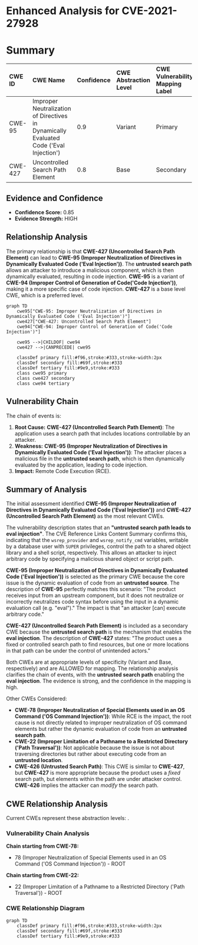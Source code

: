 # Enhanced Analysis for CVE-2021-27928

# Summary
| CWE ID  | CWE Name                                                                                      | Confidence | CWE Abstraction Level | CWE Vulnerability Mapping Label | CWE-Vulnerability Mapping Notes |
| :-------- | :--------------------------------------------------------------------------------------------- | :---------- | :--------------------- | :------------------------------ | :-------------------------------- |
| CWE-95    | Improper Neutralization of Directives in Dynamically Evaluated Code ('Eval Injection')         | 0.9         | Variant                | Primary                         | Allowed                            |
| CWE-427   | Uncontrolled Search Path Element                                                              | 0.8         | Base                   | Secondary                       | Allowed                            |

## Evidence and Confidence

*   **Confidence Score:** 0.85
*   **Evidence Strength:** HIGH

## Relationship Analysis

The primary relationship is that **CWE-427 (Uncontrolled Search Path Element)** can lead to **CWE-95 (Improper Neutralization of Directives in Dynamically Evaluated Code ('Eval Injection'))**. The **untrusted search path** allows an attacker to introduce a malicious component, which is then dynamically evaluated, resulting in code injection. **CWE-95** is a variant of **CWE-94 (Improper Control of Generation of Code('Code Injection'))**, making it a more specific case of code injection. **CWE-427** is a base level CWE, which is a preferred level.

```mermaid
graph TD
    cwe95["CWE-95: Improper Neutralization of Directives in Dynamically Evaluated Code ('Eval Injection')"]
    cwe427["CWE-427: Uncontrolled Search Path Element"]
    cwe94["CWE-94: Improper Control of Generation of Code('Code Injection')"]

    cwe95 -->|CHILDOF| cwe94
    cwe427 -->|CANPRECEDE| cwe95

    classDef primary fill:#f96,stroke:#333,stroke-width:2px
    classDef secondary fill:#69f,stroke:#333
    classDef tertiary fill:#9e9,stroke:#333
    class cwe95 primary
    class cwe427 secondary
    class cwe94 tertiary
```

## Vulnerability Chain

The chain of events is:

1.  **Root Cause:** **CWE-427 (Uncontrolled Search Path Element)**: The application uses a search path that includes locations controllable by an attacker.
2.  **Weakness:** **CWE-95 (Improper Neutralization of Directives in Dynamically Evaluated Code ('Eval Injection'))**: The attacker places a malicious file in the **untrusted search path**, which is then dynamically evaluated by the application, leading to code injection.
3.  **Impact:** Remote Code Execution (RCE).

## Summary of Analysis

The initial assessment identified **CWE-95 (Improper Neutralization of Directives in Dynamically Evaluated Code ('Eval Injection'))** and **CWE-427 (Uncontrolled Search Path Element)** as the most relevant CWEs.

The vulnerability description states that an **"untrusted search path leads to eval injection"**. The CVE Reference Links Content Summary confirms this, indicating that the `wsrep_provider` and `wsrep_notify_cmd` variables, writable by a database user with `SUPER` privileges, control the path to a shared object library and a shell script, respectively. This allows an attacker to inject arbitrary code by specifying a malicious shared object or script path.

**CWE-95 (Improper Neutralization of Directives in Dynamically Evaluated Code ('Eval Injection'))** is selected as the primary CWE because the core issue is the dynamic evaluation of code from an **untrusted source**. The description of **CWE-95** perfectly matches this scenario: "The product receives input from an upstream component, but it does not neutralize or incorrectly neutralizes code syntax before using the input in a dynamic evaluation call (e.g. "eval")." The impact is that "an attacker [can] execute arbitrary code."

**CWE-427 (Uncontrolled Search Path Element)** is included as a secondary CWE because the **untrusted search path** is the mechanism that enables the **eval injection**. The description of **CWE-427** states: "The product uses a fixed or controlled search path to find resources, but one or more locations in that path can be under the control of unintended actors."

Both CWEs are at appropriate levels of specificity (Variant and Base, respectively) and are ALLOWED for mapping. The relationship analysis clarifies the chain of events, with the **untrusted search path** enabling the **eval injection**. The evidence is strong, and the confidence in the mapping is high.

Other CWEs Considered:

*   **CWE-78 (Improper Neutralization of Special Elements used in an OS Command ('OS Command Injection'))**: While RCE is the impact, the root cause is not directly related to improper neutralization of OS command elements but rather the dynamic evaluation of code from an **untrusted search path**.
*   **CWE-22 (Improper Limitation of a Pathname to a Restricted Directory ('Path Traversal'))**: Not applicable because the issue is not about traversing directories but rather about executing code from an **untrusted location**.
*   **CWE-426 (Untrusted Search Path)**: This CWE is similar to **CWE-427**, but **CWE-427** is more appropriate because the product uses a *fixed* search path, but elements within the path are under attacker control. **CWE-426** implies the attacker can *modify* the search path.


## CWE Relationship Analysis

Current CWEs represent these abstraction levels: .


### Vulnerability Chain Analysis

**Chain starting from CWE-78:**
- 78 (Improper Neutralization of Special Elements used in an OS Command ('OS Command Injection')) - ROOT


**Chain starting from CWE-22:**
- 22 (Improper Limitation of a Pathname to a Restricted Directory ('Path Traversal')) - ROOT



### CWE Relationship Diagram

```mermaid
graph TD
    classDef primary fill:#f96,stroke:#333,stroke-width:2px
    classDef secondary fill:#69f,stroke:#333
    classDef tertiary fill:#9e9,stroke:#333
```